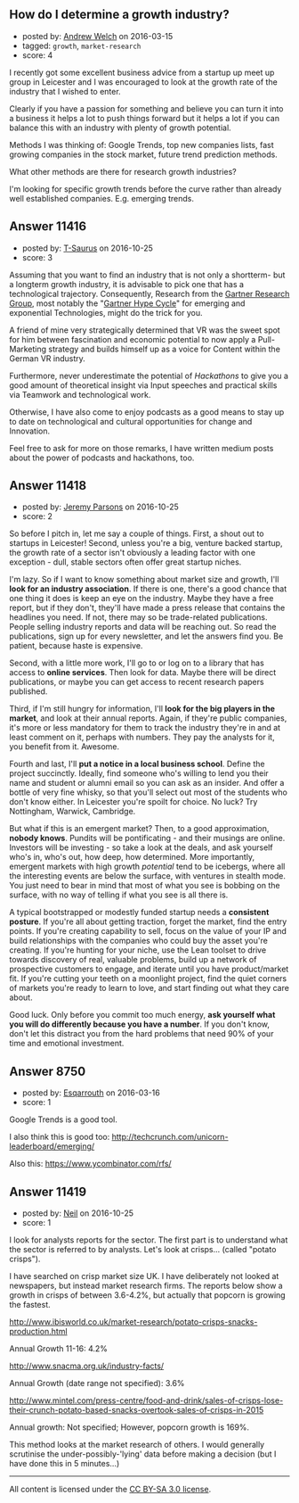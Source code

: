 ## How do I determine a growth industry?

- posted by: [Andrew Welch](https://stackexchange.com/users/112525/andrew-welch) on 2016-03-15
- tagged: `growth`, `market-research`
- score: 4

<p>I recently got some excellent business advice from a startup up meet up group in Leicester and I was encouraged to look at the growth rate of the industry that I wished to enter. </p>

<p>Clearly if you have a passion for something and believe you can turn it into a business it helps a lot to push things forward but it helps a lot if you can balance this with an industry with plenty of growth potential. </p>

<p>Methods I was thinking of: Google Trends, top new companies lists, fast growing companies in the stock market, future trend prediction methods.</p>

<p>What other methods are there for research growth industries? </p>

<p>I'm looking for specific growth trends before the curve rather than already well established companies. E.g. emerging trends.</p>



## Answer 11416

- posted by: [T-Saurus](https://stackexchange.com/users/4117744/t-saurus) on 2016-10-25
- score: 3

<p>Assuming that you want to find an industry that is not only a shortterm- but a longterm growth industry, it is advisable to pick one that has a technological trajectory. Consequently, Research from the <a href="http://www.gartner.com/technology/home.jsp" rel="nofollow">Gartner Research Group</a>, most notably the "<a href="http://blogs.gartner.com/smarterwithgartner/files/2015/10/EmergingTech_Graphic.png" rel="nofollow">Gartner Hype Cycle</a>" for emerging and exponential Technologies, might do the trick for you. </p>

<p>A friend of mine very strategically determined that VR was the sweet spot for him between fascination and economic potential to now apply a Pull-Marketing strategy and builds himself up as a voice for Content within the German VR industry. </p>

<p>Furthermore, never underestimate the potential of <em>Hackathons</em> to give you a good amount of theoretical insight via Input speeches and practical skills via Teamwork and technological work.</p>

<p>Otherwise, I have also come to enjoy podcasts as a good means to stay up to date on technological and cultural opportunities for change and Innovation.</p>

<p>Feel free to ask for more on those remarks, I have written medium posts about the power of podcasts and hackathons, too.  </p>



## Answer 11418

- posted by: [Jeremy Parsons](https://stackexchange.com/users/497810/jeremy-parsons) on 2016-10-25
- score: 2

<p>So before I pitch in, let me say a couple of things. First, a shout out to startups in Leicester! Second, unless you're a big, venture backed startup, the growth rate of a sector isn't obviously a leading factor with one exception - dull, stable sectors often offer great startup niches.</p>

<p>I'm lazy. So if I want to know something about market size and growth, I'll <strong>look for an industry association</strong>. If there is one, there's a good chance that one thing it does is keep an eye on the industry. Maybe they have a free report, but if they don't, they'll have made a press release that contains the headlines you need. If not, there may so be trade-related publications. People selling industry reports and data will be reaching out. So read the publications, sign up for every newsletter, and let the answers find you. Be patient, because haste is expensive.</p>

<p>Second, with a little more work, I'll go to or log on to a library that has access to <strong>online services</strong>. Then look for data. Maybe there will be direct publications, or maybe you can get access to recent research papers published.</p>

<p>Third, if I'm still hungry for information, I'll <strong>look for the big players in the market</strong>, and look at their annual reports. Again, if they're public companies, it's more or less mandatory for them to track the industry they're in and at least comment on it, perhaps with numbers. They pay the analysts for it, you benefit from it. Awesome.</p>

<p>Fourth and last, I'll <strong>put a notice in a local business school</strong>. Define the project succinctly. Ideally, find someone who's willing to lend you their name and student or alumni email so you can ask as an insider. And offer a bottle of very fine whisky, so that you'll select out most of the students who don't know either. In Leicester you're spoilt for choice. No luck? Try Nottingham, Warwick, Cambridge.</p>

<p>But what if this is an emergent market? Then, to a good approximation, <strong>nobody knows</strong>. Pundits will be pontificating - and their musings are online. Investors will be investing - so take a look at the deals, and ask yourself who's in, who's out, how deep, how determined. More importantly, emergent markets with high growth <em>potential</em> tend to be icebergs, where all the interesting events are below the surface, with ventures in stealth mode. You just need to bear in mind that most of what you see is bobbing on the surface, with no way of telling if what you see is all there is.</p>

<p>A typical bootstrapped or modestly funded startup needs a <strong>consistent posture</strong>. If you're all about getting traction, forget the market, find the entry points. If you're creating capability to sell, focus on the value of your IP and build relationships with the companies who could buy the asset you're creating. If you're hunting for your niche, use the Lean toolset to drive towards discovery of real, valuable problems, build up a network of prospective customers to engage, and iterate until you have product/market fit. If you're cutting your teeth on a moonlight project, find the quiet corners of markets you're ready to learn to love, and start finding out what they care about.</p>

<p>Good luck. Only before you commit too much energy, <strong>ask yourself what you will do differently because you have a number</strong>. If you don't know, don't let this distract you from the hard problems that need 90% of your time and emotional investment.</p>



## Answer 8750

- posted by: [Esqarrouth](https://stackexchange.com/users/3055586/esqarrouth) on 2016-03-16
- score: 1

<p>Google Trends is a good tool. </p>

<p>I also think this is good too: <a href="http://techcrunch.com/unicorn-leaderboard/emerging/" rel="nofollow">http://techcrunch.com/unicorn-leaderboard/emerging/</a></p>

<p>Also this: <a href="https://www.ycombinator.com/rfs/" rel="nofollow">https://www.ycombinator.com/rfs/</a></p>



## Answer 11419

- posted by: [Neil](https://stackexchange.com/users/2711480/neil) on 2016-10-25
- score: 1

<p>I look for analysts reports for the sector. The first part is to understand what the sector is referred to by analysts. Let's look at crisps... (called "potato crisps").</p>

<p>I have searched on crisp market size UK. I have deliberately not looked at newspapers, but instead market research firms. The reports below show a growth in crisps of between 3.6-4.2%, but actually that popcorn is growing the fastest.</p>

<p><a href="http://www.ibisworld.co.uk/market-research/potato-crisps-snacks-production.html" rel="nofollow">http://www.ibisworld.co.uk/market-research/potato-crisps-snacks-production.html</a></p>

<p>Annual Growth 11-16: 4.2%</p>

<p><a href="http://www.snacma.org.uk/industry-facts/" rel="nofollow">http://www.snacma.org.uk/industry-facts/</a></p>

<p>Annual Growth (date range not specified): 3.6%</p>

<p><a href="http://www.mintel.com/press-centre/food-and-drink/sales-of-crisps-lose-their-crunch-potato-based-snacks-overtook-sales-of-crisps-in-2015" rel="nofollow">http://www.mintel.com/press-centre/food-and-drink/sales-of-crisps-lose-their-crunch-potato-based-snacks-overtook-sales-of-crisps-in-2015</a></p>

<p>Annual growth: Not specified; However, popcorn growth is 169%.</p>

<p>This method looks at the market research of others. I would generally scrutinise the under-possibly-'lying' data before making a decision (but I have done this in 5 minutes...)</p>




---

All content is licensed under the [CC BY-SA 3.0 license](https://creativecommons.org/licenses/by-sa/3.0/).
